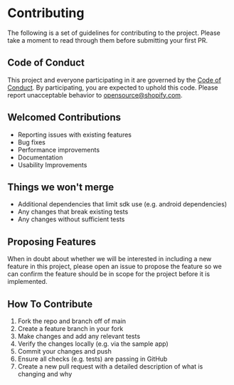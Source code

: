 # Contributing

The following is a set of guidelines for contributing to the project. Please take a moment to read
through them before submitting your first PR.

## Code of Conduct

This project and everyone participating in it are governed by
the [Code of Conduct](./CODE_OF_CONDUCT.md).
By participating, you are expected to uphold this code. Please report unacceptable
behavior to [opensource@shopify.com](mailto:opensource@shopify.com).

## Welcomed Contributions

- Reporting issues with existing features
- Bug fixes
- Performance improvements
- Documentation
- Usability Improvements

## Things we won't merge

- Additional dependencies that limit sdk use (e.g. android dependencies)
- Any changes that break existing tests
- Any changes without sufficient tests

## Proposing Features

When in doubt about whether we will be interested in including a new feature in this project, please
open an issue to propose the feature so we can confirm the feature should be in scope for the
project before it is implemented.

## How To Contribute

1. Fork the repo and branch off of main
2. Create a feature branch in your fork
3. Make changes and add any relevant tests
4. Verify the changes locally (e.g. via the sample app)
5. Commit your changes and push
6. Ensure all checks (e.g. tests) are passing in GitHub
7. Create a new pull request with a detailed description of what is changing and why
